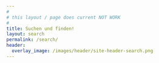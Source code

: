 ```yaml
---
#
# this layout / page does current NOT WORK
#
title: Suchen und finden!
layout: search
permalink: /search/
header:
  overlay_image: /images/header/site-header-search.png
---
```

